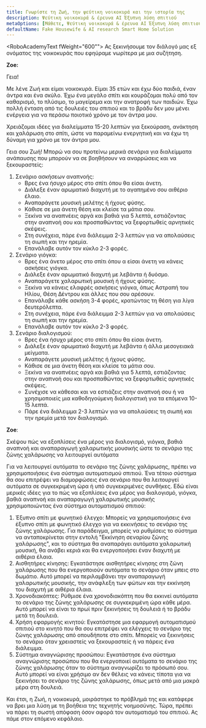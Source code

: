 ```yaml
---
title: Γνωρίστε τη Ζωή, την ψεύτικη νοικοκυρά και την ιστορία της
description: Ψεύτικη νοικοκυρά & έρευνα AI Έξυπνη λύση σπιτιού
metaOptions: [Μάθετε, Ψεύτικη νοικοκυρά & έρευνα AI Έξυπνη λύση σπιτιού]
defaultName: Fake Housewife & AI research Smart Home Solution
---
```


<LessonImages imageClasses="mb"  src='fake-housewife-and-ai-research-smart-home-solution/lesson-2-banner.png' alt="fake housewife ai" />

<RoboAcademyText fWeight="600"">
Ας ξεκινήσουμε τον διάλογό μας εξ ονόματος της νοικοκυράς που εφηύραμε νωρίτερα με μια συζήτηση.
</RoboAcademyText>

<RoboAcademyDialog >

**Zoe:**

Γεια!

Με λένε Ζωή και είμαι νοικοκυρά. Είμαι 35 ετών και έχω δύο παιδιά, έναν άντρα και ένα σκύλο. Έχω ένα μεγάλο σπίτι και κουράζομαι πολύ από τον καθαρισμό, το πλύσιμο, το μαγείρεμα και την ανατροφή των παιδιών. Έχω πολλή ένταση από τις δουλειές του σπιτιού και το βράδυ δεν μου μένει ενέργεια για να περάσω ποιοτικό χρόνο με τον άντρα μου.

Χρειάζομαι ιδέες για διαλείμματα 15-20 λεπτών για ξεκούραση, ανάκτηση και χαλάρωση στο σπίτι, ώστε να παραμείνω ενεργητική και να έχω τη δύναμη για χρόνο με τον άντρα μου.


</RoboAcademyDialog>



<RoboAcademyDialog>

<ChatGPT/>

Γεια σου Ζωή! Μπορώ να σου προτείνω μερικά σενάρια για διαλείμματα ανάπαυσης που μπορούν να σε βοηθήσουν να αναρρώσεις και να ξεκουραστείς:

1. Σενάριο ασκήσεων αναπνοής:
    - Βρες ένα ήσυχο μέρος στο σπίτι όπου θα είσαι άνετη.
    - Διάλεξε έναν αρωματικό διαχυτή με το αγαπημένο σου αιθέριο έλαιο.
    - Αναπαράγετε μουσική μελέτης ή ήχους φύσης.
    - Κάθισε σε μια άνετη θέση και κλείσε τα μάτια σου.
    - Ξεκίνα να αναπνέεις αργά και βαθιά για 5 λεπτά, εστιάζοντας στην αναπνοή σου και προσπαθώντας να ξεφορτωθείς αρνητικές σκέψεις.
    - Στη συνέχεια, πάρε ένα διάλειμμα 2-3 λεπτών για να απολαύσεις τη σιωπή και την ηρεμία.
    - Επανάλαβε αυτόν τον κύκλο 2-3 φορές.
2. Σενάριο γιόγκα:
    - Βρες ένα άνετο μέρος στο σπίτι όπου α είσαι άνετη να κάνεις ασκήσεις γιόγκα.
    - Διάλεξε έναν αρωματικό διαχυτή με λεβάντα ή δυόσμο.
    - Αναπαράγετε χαλαρωτική μουσική ή ήχους φύσης.
    - Ξεκίνα να κάνεις ελαφρές ασκήσεις γιόγκα, όπως Αστραπή του Ηλίου, Θέση Δέντρου και άλλες που σου αρέσουν.
    - Επανάλαβε κάθε ασκήση 3-4 φορές, κρατώντας τη θέση για λίγα δευτερόλεπτα.
    - Στη συνέχεια, πάρε ένα διάλειμμα 2-3 λεπτών για να απολαύσεις τη σιωπή και την ηρεμία.
    - Επανάλαβε αυτόν τον κύκλο 2-3 φορές.
3. Σενάριο διαλογισμού:
    - Βρες ένα ήσυχο μέρος στο σπίτι όπου θα είσαι άνετη.
    - Διάλεξε έναν αρωματικό διαχυτή με λεβάντα ή άλλα μεσογειακά μείγματα.
    - Αναπαράγετε μουσική μελέτης ή ήχους φύσης.
    - Κάθισε σε μια άνετη θέση και κλείσε τα μάτια σου.
    - Ξεκίνα να αναπνέεις αργά και βαθιά για 5 λεπτά, εστιάζοντας στην αναπνοή σου και προσπαθώντας να ξεφορτωθείς αρνητικές σκέψεις.
    - Συνέχισε να κάθεσαι και να εστιάζεις στην αναπνοή σου ή να χρησιμοποιείς μια καθοδηγούμενη διαλογιστική για τα επόμενα 10-15 λεπτά.
    - Πάρε ένα διάλειμμα 2-3 λεπτών για να απολαύσεις τη σιωπή και την ηρεμία μετά τον διαλογισμό.

</RoboAcademyDialog>

<RoboAcademyDialog>

**Zoe**:

Σκέψου πώς να εξοπλίσεις ένα μέρος για διαλογισμό, γιόγκα, βαθιά αναπνοή και αναπαραγωγή χαλαρωτικής μουσικής ώστε το σενάριο της ζώνης χαλάρωσης να λειτουργεί αυτόματα

</RoboAcademyDialog>

<RoboAcademyDialog>

<ChatGPT/>

Για να λειτουργεί αυτόματα το σενάριο της ζώνης χαλάρωσης, πρέπει να χρησιμοποιήσεις ένα σύστημα αυτοματισμού σπιτιού. Ένα τέτοιο σύστημα θα σου επιτρέψει να διαμορφώσεις ένα σενάριο που θα λειτουργεί αυτόματα σε συγκεκριμένη ώρα ή υπό συγκεκριμένες συνθήκες. Εδώ είναι μερικές ιδέες για το πώς να εξοπλίσεις ένα μέρος για διαλογισμό, γιόγκα, βαθιά αναπνοή και αναπαραγωγή χαλαρωτικής μουσικής χρησιμοποιώντας ένα σύστημα αυτοματισμού σπιτιού:

1. Έξυπνο σπίτι με φωνητικό έλεγχο: Μπορείς να χρησιμοποιήσεις ένα έξυπνο σπίτι με φωνητικό έλεγχο για να εκκινήσεις το σενάριο της ζώνης χαλάρωσης. Για παράδειγμα, μπορείς να ρυθμίσεις το σύστημα να ανταποκρίνεται στην εντολή "Εκκίνηση σεναρίου ζώνης χαλάρωσης", και το σύστημα θα αναπαράγει αυτόματα χαλαρωτική μουσική, θα ανάβει κεριά και θα ενεργοποιήσει έναν διαχυτή με αιθέρια έλαια.
2. Αισθητήρες κίνησης: Εγκατάστησε αισθητήρες κίνησης στη ζώνη χαλάρωσης που θα ενεργοποιούν αυτόματα το σενάριο όταν μπεις στο δωμάτιο. Αυτό μπορεί να περιλαμβάνει την αναπαραγωγή χαλαρωτικής μουσικής, την ανάφλεξη των φώτων και την εκκίνηση του διαχυτή με αιθέρια έλαια.
3. Χρονοδιακόπτες: Ρύθμισε ένα χρονοδιακόπτη που θα εκκινεί αυτόματα το σενάριο της ζώνης χαλάρωσης σε συγκεκριμένη ώρα κάθε μέρα. Αυτό μπορεί να είναι το πρωί πριν ξεκινήσεις τη δουλειά ή το βράδυ μετά τη δουλειά.
4. Χρήση εφαρμογής κινητού: Εγκατάστησε μια εφαρμογή αυτοματισμού σπιτιού στο κινητό που θα σου επιτρέψει να ελέγχεις το σενάριο της ζώνης χαλάρωσης από οπουδήποτε στο σπίτι. Μπορείς να ξεκινήσεις το σενάριο όταν χρειαστείς να ξεκουραστείς ή να πάρεις ένα διάλειμμα.
5. Σύστημα αναγνώρισης προσώπου: Εγκατάστησε ένα σύστημα αναγνώρισης προσώπου που θα ενεργοποιεί αυτόματα το σενάριο της ζώνης χαλάρωσης όταν το σύστημα αναγνωρίζει το πρόσωπό σου. Αυτό μπορεί να είναι χρήσιμο αν δεν θέλεις να κάνεις τίποτα για να ξεκινήσει το σενάριο της ζώνης χαλάρωσης, όπως μετά από μια μακρά μέρα στη δουλειά.

</RoboAcademyDialog>

<RoboAcademyText>

Και έτσι, η Ζωή, η νοικοκυρά, μοιράστηκε το πρόβλημά της και κατάφερε να βρει μια λύση με τη βοήθεια της τεχνητής νοημοσύνης. Τώρα, πρέπει να πάρει τη σωστή απόφαση όσον αφορά τον αυτοματισμό του σπιτιού. Ας πάμε στον επόμενο κεφάλαιο.

</RoboAcademyText>
